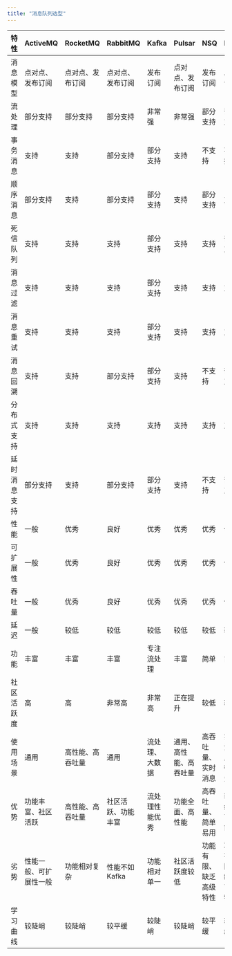 ```yaml
---
title: "消息队列选型"
---
```



| 特性 | ActiveMQ | RocketMQ | RabbitMQ | Kafka | Pulsar | NSQ | NATS |
| -- | -- | -- | -- | -- | -- | -- | -- |
| 消息模型 | 点对点、发布订阅 | 点对点、发布订阅 | 点对点、发布订阅 | 发布订阅 | 点对点、发布订阅 | 发布订阅 | 发布订阅 |
| 流处理 | 部分支持 | 部分支持 | 部分支持 | 非常强 | 非常强 | 部分支持 | 部分支持 |
| 事务消息 | 支持 | 支持 | 部分支持 | 部分支持 | 支持 | 不支持 | 不支持 |
| 顺序消息 | 部分支持 | 支持 | 部分支持 | 部分支持 | 支持 | 部分支持 | 支持 |
| 死信队列 | 支持 | 支持 | 支持 | 部分支持 | 支持 | 支持 | 部分支持 |
| 消息过滤 | 支持 | 支持 | 支持 | 部分支持 | 支持 | 支持 | 支持 |
| 消息重试 | 支持 | 支持 | 支持 | 部分支持 | 支持 | 支持 | 支持 |
| 消息回溯 | 支持 | 支持 | 部分支持 | 部分支持 | 支持 | 不支持 | 部分支持 |
| 分布式支持 | 支持 | 支持 | 支持 | 支持 | 支持 | 支持 | 支持 |
| 延时消息支持 | 部分支持 | 支持 | 部分支持 | 部分支持 | 支持 | 不支持 | 部分支持 |
| 性能 | 一般 | 优秀 | 良好 | 优秀 | 优秀 | 优秀 | 优秀 |
| 可扩展性 | 一般 | 优秀 | 良好 | 优秀 | 优秀 | 优秀 | 优秀 |
| 吞吐量 | 一般 | 优秀 | 良好 | 优秀 | 优秀 | 优秀 | 优秀 |
| 延迟 | 一般 | 较低 | 较低 | 较低 | 较低 | 较低 | 较低 |
| 功能 | 丰富 | 丰富 | 丰富 | 专注流处理 | 丰富 | 简单 | 简单 |
| 社区活跃度 | 高 | 高 | 非常高 | 非常高 | 正在提升 | 较低 | 较低 |
| 使用场景 | 通用 | 高性能、高吞吐量 | 通用 | 流处理、大数据 | 通用、高性能、高吞吐量 | 高吞吐量、实时消息 | 实时消息、微服务 |
| 优势 | 功能丰富、社区活跃 | 高性能、高吞吐量 | 社区活跃、功能丰富 | 流处理性能优秀 | 功能全面、高性能 | 高吞吐量、简单易用 | 轻量级、高性能 |
| 劣势 | 性能一般、可扩展性一般 | 功能相对复杂 | 性能不如 Kafka | 功能相对单一 | 社区活跃度较低 | 功能有限、缺乏高级特性 | 功能有限、缺乏高级特性 |
| 学习曲线 | 较陡峭 | 较陡峭 | 较平缓 | 较陡峭 | 较陡峭 | 较平缓 | 较平缓 |